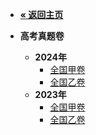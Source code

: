 <!-- /bio-gaokao-past-papers/_sidebar.md -->

- [**« 返回主页**](/)

- **高考真题卷**
  - **2024年**
    - [全国甲卷](./2024-national-a.md)
    - [全国乙卷](./2024-national-b.md)
  - **2023年**
    - [全国甲卷](./2023-national-a.md)
    - [全国乙卷](./2023-national-b.md)